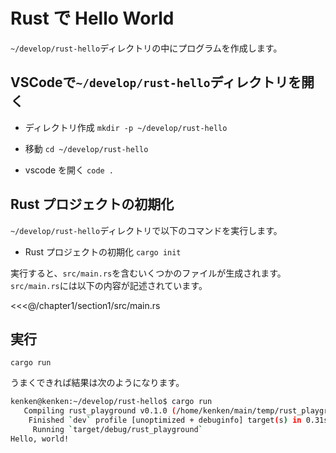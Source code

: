 # Rust で Hello World

`~/develop/rust-hello`ディレクトリの中にプログラムを作成します。

## VSCodeで`~/develop/rust-hello`ディレクトリを開く

- ディレクトリ作成
`mkdir -p ~/develop/rust-hello`

- 移動
`cd ~/develop/rust-hello`

- vscode を開く
`code .`

## Rust プロジェクトの初期化

`~/develop/rust-hello`ディレクトリで以下のコマンドを実行します。

- Rust プロジェクトの初期化
`cargo init`

実行すると、`src/main.rs`を含むいくつかのファイルが生成されます。`src/main.rs`には以下の内容が記述されています。

<<<@/chapter1/section1/src/main.rs

## 実行

`cargo run`

うまくできれば結果は次のようになります。

```bash
kenken@kenken:~/develop/rust-hello$ cargo run
   Compiling rust_playground v0.1.0 (/home/kenken/main/temp/rust_playground)
    Finished `dev` profile [unoptimized + debuginfo] target(s) in 0.31s
     Running `target/debug/rust_playground`
Hello, world!
```
